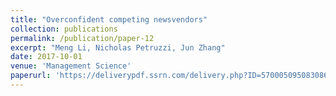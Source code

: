 ```yaml
---
title: "Overconfident competing newsvendors" 
collection: publications
permalink: /publication/paper-12
excerpt: "Meng Li, Nicholas Petruzzi, Jun Zhang"
date: 2017-10-01
venue: 'Management Science'
paperurl: 'https://deliverypdf.ssrn.com/delivery.php?ID=570005095083086102014007101078020104100051081067090053088024114105127021070074085070039012044061104010048121001122096085094121019053041013058001012006014093070007074002039063116081127073101022126103021022102089068105003125084077092083123113107012112090&EXT=pdf&INDEX=TRUE'
---
```

